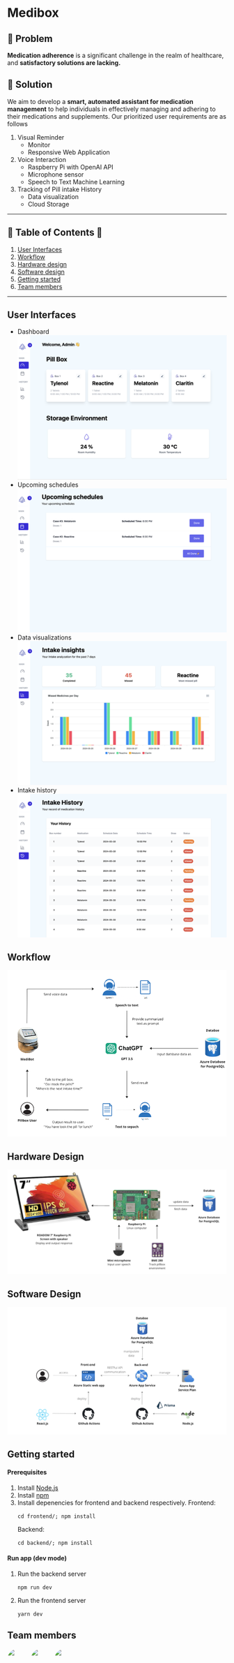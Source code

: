 # Medibox

## 🙋 Problem

**Medication adherence** is a significant challenge in the realm of healthcare, and **satisfactory solutions are lacking.**

## 🌟 Solution

We aim to develop a **smart, automated assistant for medication management** to help individuals in effectively managing and adhering to their medications and supplements. Our prioritized user requirements are as follows

1. Visual Reminder
   - Monitor
   - Responsive Web Application
2. Voice Interaction
   - Raspberry Pi with OpenAI API
   - Microphone sensor
   - Speech to Text Machine Learning
3. Tracking of Pill intake History
   - Data visualization
   - Cloud Storage

---

## 📖 Table of Contents 📖

1. [User Interfaces](##user-Interfaces)
2. [Workflow](##workflow)
3. [Hardware design](##hardware-design)
4. [Software design](##software-design)
5. [Getting started](##getting-started)
6. [Team members](##team-members)

---

## User Interfaces

- Dashboard
  ![ui-1](./assets/ui-1.png)
- Upcoming schedules
  ![ui-2](./assets/ui-2.png)
- Data visualizations
  ![ui-3](./assets/ui-3.png)
- Intake history
  ![ui-4](./assets/ui-4.png)

## Workflow

![workflow](./assets/workflow.png)

## Hardware Design

![hardware](./assets/hardware.png)

## Software Design

![software](./assets/software.png)

## Getting started

#### Prerequisites

1. Install [Node.js](https://nodejs.org/en/download/)
2. Install [npm](https://www.npmjs.com/get-npm)
3. Install depenencies for frontend and backend respectively.
   Frontend:
   ```
   cd frontend/; npm install
   ```
   Backend:
   ```
   cd backend/; npm install
   ```

#### Run app (dev mode)

1. Run the backend server
   ```
   npm run dev
   ```
2. Run the frontend server
   ```
   yarn dev
   ```

## Team members

<div class="photos" style="display: inline-block;
  position: relative;
  width: 50px;
  height: 50px;
  overflow: hidden;
  border-radius: 50%;">
    <a href="https://github.com/xchen83">
    <img src="https://avatars.githubusercontent.com/u/148398101?s=64&v=4" />
    </a>
</div>
<div class="photos" style="display: inline-block;
  position: relative;
  width: 50px;
  height: 50px;
  overflow: hidden;
  border-radius: 50%;">
    <a href="https://github.com/yinyin13">
    <img src="https://avatars.githubusercontent.com/u/148395165?s=64&v=4" />
    </a>
</div>
<div class="photos" style="display: inline-block;
  position: relative;
  width: 50px;
  height: 50px;
  overflow: hidden;
  border-radius: 50%;">
    <a href="https://github.com/chelsey0527">
    <img src="https://avatars.githubusercontent.com/u/49125778?s=64&v=4" />
    </a>
</div>
